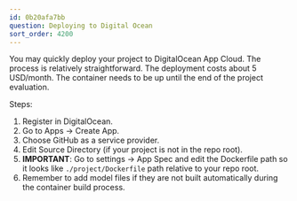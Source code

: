 ```yaml
---
id: 0b20afa7bb
question: Deploying to Digital Ocean
sort_order: 4200
---
```


You may quickly deploy your project to DigitalOcean App Cloud. The process is relatively straightforward. The deployment costs about 5 USD/month. The container needs to be up until the end of the project evaluation.

Steps:

1. Register in DigitalOcean.
2. Go to Apps -> Create App.
3. Choose GitHub as a service provider.
4. Edit Source Directory (if your project is not in the repo root).
5. **IMPORTANT**: Go to settings -> App Spec and edit the Dockerfile path so it looks like `./project/Dockerfile` path relative to your repo root.
6. Remember to add model files if they are not built automatically during the container build process.